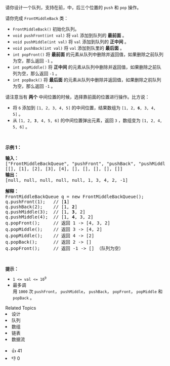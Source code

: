 <p>请你设计一个队列，支持在前，中，后三个位置的 <code>push</code>&nbsp;和 <code>pop</code>&nbsp;操作。</p>

<p>请你完成&nbsp;<code>FrontMiddleBack</code>&nbsp;类：</p>

<ul> 
 <li><code>FrontMiddleBack()</code>&nbsp;初始化队列。</li> 
 <li><code>void pushFront(int val)</code> 将&nbsp;<code>val</code>&nbsp;添加到队列的 <strong>最前面</strong>&nbsp;。</li> 
 <li><code>void pushMiddle(int val)</code> 将&nbsp;<code>val</code>&nbsp;添加到队列的 <strong>正中间</strong>&nbsp;。</li> 
 <li><code>void pushBack(int val)</code>&nbsp;将&nbsp;<code>val</code>&nbsp;添加到队里的 <strong>最后面</strong>&nbsp;。</li> 
 <li><code>int popFront()</code>&nbsp;将 <strong>最前面</strong> 的元素从队列中删除并返回值，如果删除之前队列为空，那么返回 <code>-1</code>&nbsp;。</li> 
 <li><code>int popMiddle()</code> 将 <b>正中间</b>&nbsp;的元素从队列中删除并返回值，如果删除之前队列为空，那么返回 <code>-1</code>&nbsp;。</li> 
 <li><code>int popBack()</code> 将 <strong>最后面</strong> 的元素从队列中删除并返回值，如果删除之前队列为空，那么返回 <code>-1</code>&nbsp;。</li> 
</ul>

<p>请注意当有&nbsp;<strong>两个</strong>&nbsp;中间位置的时候，选择靠前面的位置进行操作。比方说：</p>

<ul> 
 <li>将 <code>6</code>&nbsp;添加到&nbsp;<code>[1, 2, 3, 4, 5]</code>&nbsp;的中间位置，结果数组为&nbsp;<code>[1, 2, <strong>6</strong>, 3, 4, 5]</code>&nbsp;。</li> 
 <li>从&nbsp;<code>[1, 2, <strong>3</strong>, 4, 5, 6]</code>&nbsp;的中间位置弹出元素，返回&nbsp;<code>3</code>&nbsp;，数组变为&nbsp;<code>[1, 2, 4, 5, 6]</code>&nbsp;。</li> 
</ul>

<p>&nbsp;</p>

<p><strong>示例 1：</strong></p>

<pre>
<strong>输入：</strong>
["FrontMiddleBackQueue", "pushFront", "pushBack", "pushMiddle", "pushMiddle", "popFront", "popMiddle", "popMiddle", "popBack", "popFront"]
[[], [1], [2], [3], [4], [], [], [], [], []]
<strong>输出：</strong>
[null, null, null, null, null, 1, 3, 4, 2, -1]

<strong>解释：</strong>
FrontMiddleBackQueue q = new FrontMiddleBackQueue();
q.pushFront(1);   // [<strong>1</strong>]
q.pushBack(2);    // [1, <strong>2</strong>]
q.pushMiddle(3);  // [1, <strong>3</strong>, 2]
q.pushMiddle(4);  // [1, <strong>4</strong>, 3, 2]
q.popFront();     // 返回 1 -&gt; [4, 3, 2]
q.popMiddle();    // 返回 3 -&gt; [4, 2]
q.popMiddle();    // 返回 4 -&gt; [2]
q.popBack();      // 返回 2 -&gt; []
q.popFront();     // 返回 -1 -&gt; [] （队列为空）
</pre>

<p>&nbsp;</p>

<p><strong>提示：</strong></p>

<ul> 
 <li><code>1 &lt;= val &lt;= 10<sup>9</sup></code></li> 
 <li>最多调用&nbsp;<code>1000</code>&nbsp;次&nbsp;<code>pushFront</code>，&nbsp;<code>pushMiddle</code>，&nbsp;<code>pushBack</code>，&nbsp;<code>popFront</code>，&nbsp;<code>popMiddle</code>&nbsp;和&nbsp;<code>popBack</code> 。</li> 
</ul>

<div><div>Related Topics</div><div><li>设计</li><li>队列</li><li>数组</li><li>链表</li><li>数据流</li></div></div><br><div><li>👍 41</li><li>👎 0</li></div>